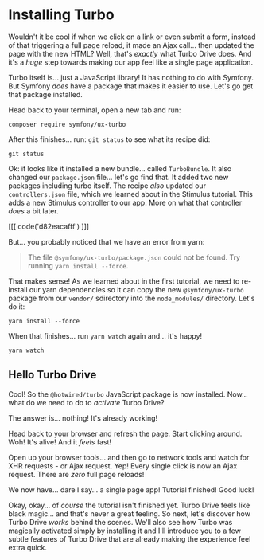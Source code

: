 # Installing Turbo

Wouldn't it be cool if when we click on a link or even submit a form, instead of
that triggering a full page reload, it made an Ajax call... then updated the page
with the new HTML? Well, that's *exactly* what Turbo Drive does. And it's a *huge*
step towards making our app feel like a single page application.

Turbo itself is... just a JavaScript library! It has nothing to do with Symfony.
But Symfony *does* have a package that makes it easier to use. Let's go get that
package installed.

Head back to your terminal, open a new tab and run:

```terminal
composer require symfony/ux-turbo
```

After this finishes... run: `git status` to see what its recipe did:

```terminal-silent
git status
```

Ok: it looks like it installed a new bundle... called `TurboBundle`. It also
changed our `package.json` file... let's go find that. It added two new packages
including turbo itself. The recipe *also* updated our `controllers.json` file, which
we learned about in the Stimulus tutorial. This adds a new Stimulus controller
to our app. More on what that controller *does* a bit later.

[[[ code('d82eacafff') ]]]

But... you probably noticed that we have an error from yarn:

> The file `@symfony/ux-turbo/package.json` could not be found. Try running
> `yarn install --force`.

That makes sense! As we learned about in the first tutorial, we need to re-install
our yarn dependencies so it can copy the new `@symfony/ux-turbo` package from our
`vendor/` sdirectory into the `node_modules/` directory. Let's do it:

```terminal
yarn install --force
```

When that finishes... run `yarn watch` again and... it's happy!

```terminal-silent
yarn watch
```

## Hello Turbo Drive

Cool! So the `@hotwired/turbo` JavaScript package is now installed. Now... what
do we need to do to *activate* Turbo Drive?

The answer is... nothing! It's already working!

Head back to your browser and refresh the page. Start clicking around. Woh!
It's alive! And it *feels* fast!

Open up your browser tools... and then go to network tools and watch for XHR
requests - or Ajax request. Yep! Every single click is now an Ajax request. There
are *zero* full page reloads!

We now have... dare I say... a single page app! Tutorial finished! Good luck!

Okay, okay... of *course* the tutorial isn't finished yet. Turbo Drive feels like
black magic... and that's never a great feeling. So next, let's discover how
Turbo Drive *works* behind the scenes. We'll also see how Turbo was magically
activated simply by installing it and I'll introduce you to a few subtle features
of Turbo Drive that are already making the experience feel extra quick.
